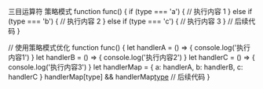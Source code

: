三目运算符
策略模式
function func() {
  if (type === 'a') {
    // 执行内容 1
  } else if (type === 'b') {
    // 执行内容 2
  } else if (type === 'c') {
    // 执行内容 3
  }
  // 后续代码
}

// 使用策略模式优化
function func() {
  let handlerA = () => { console.log('执行内容1') }
  let handlerB = () => { console.log('执行内容2') }
  let handlerC = () => { console.log('执行内容3') }
  let handlerMap = {
    a: handlerA,
    b: handlerB,
    c: handlerC
  }
  handlerMap[type] && handlerMap[type]()
  // 后续代码
}